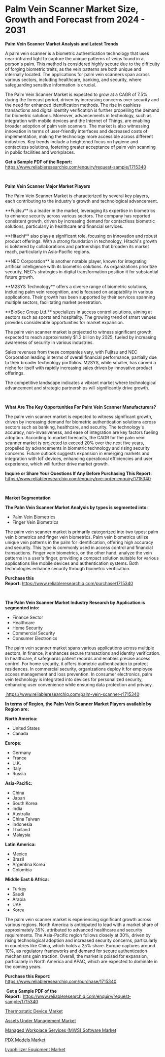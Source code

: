 <p><h1>Palm Vein Scanner Market Size, Growth and Forecast from 2024 - 2031</h1></p><p><strong>Palm Vein Scanner Market Analysis and Latest Trends</strong></p>
<p><p>A palm vein scanner is a biometric authentication technology that uses near-infrared light to capture the unique patterns of veins found in a person's palm. This method is considered highly secure due to the difficulty of forging biometric traits, as the vein patterns are both unique and internally located. The applications for palm vein scanners span across various sectors, including healthcare, banking, and security, where safeguarding sensitive information is crucial.</p><p>The Palm Vein Scanner Market is expected to grow at a CAGR of 7.5% during the forecast period, driven by increasing concerns over security and the need for enhanced identification methods. The rise in cashless transactions and digital identity verification is further propelling the demand for biometric solutions. Moreover, advancements in technology, such as integration with mobile devices and the Internet of Things, are enabling broader adoption of palm vein scanners. The market is also witnessing innovation in terms of user-friendly interfaces and decreased costs of implementation, making the technology more accessible across different industries. Key trends include a heightened focus on hygiene and contactless solutions, fostering greater acceptance of palm vein scanning in public facilities and workplaces.</p></p>
<p><strong>Get a Sample PDF of the Report:&nbsp;</strong> <a href="https://www.reliableresearchiq.com/enquiry/request-sample/1715340?utm_campaign=99&utm_medium=2&utm_source=Github&utm_content=ia&utm_term=23102024&utm_id=palm-vein-scanner">https://www.reliableresearchiq.com/enquiry/request-sample/1715340</a></p>
<p>&nbsp;</p>
<p><strong>Palm Vein Scanner Major Market Players</strong></p>
<p><p>The Palm Vein Scanner Market is characterized by several key players, each contributing to the industry's growth and technological advancement. </p><p>**Fujitsu** is a leader in the market, leveraging its expertise in biometrics to enhance security across various sectors. The company has reported consistent growth, driven by increasing demand for contactless biometric solutions, particularly in healthcare and financial services. </p><p>**Hitachi** also plays a significant role, focusing on innovation and robust product offerings. With a strong foundation in technology, Hitachi's growth is bolstered by collaborations and partnerships that broaden its market reach, particularly in Asia-Pacific regions.</p><p>**NEC Corporation** is another notable player, known for integrating artificial intelligence with its biometric solutions. As organizations prioritize security, NEC's strategies in digital transformation position it for substantial future growth.</p><p>**M2SYS Technology** offers a diverse range of biometric solutions, including palm vein recognition, and is focused on adaptability in various applications. Their growth has been supported by their services spanning multiple sectors, facilitating market penetration.</p><p>**BioSec Group Ltd.** specializes in access control solutions, aiming at sectors such as sports and hospitality. The growing trend of smart venues provides considerable opportunities for market expansion.</p><p>The palm vein scanner market is projected to witness significant growth, expected to reach approximately $1.2 billion by 2025, fueled by increasing awareness of security in various industries. </p><p>Sales revenues from these companies vary, with Fujitsu and NEC Corporation leading in terms of overall financial performance, partially due to their broader technology portfolios. M2SYS, while smaller, has carved a niche for itself with rapidly increasing sales driven by innovative product offerings. </p><p>The competitive landscape indicates a vibrant market where technological advancement and strategic partnerships will significantly drive growth.</p></p>
<p>&nbsp;</p>
<p><strong>What Are The Key Opportunities For Palm Vein Scanner Manufacturers?</strong></p>
<p><p>The palm vein scanner market is expected to witness significant growth, driven by increasing demand for biometric authentication solutions across sectors such as banking, healthcare, and security. The technology's accuracy, non-invasiveness, and ease of integration are key factors fueling adoption. According to market forecasts, the CAGR for the palm vein scanner market is projected to exceed 20% over the next five years, propelled by advancements in biometric technology and rising security concerns. Future outlook suggests expansion in emerging markets and integration with IoT devices, enhancing operational efficiencies and user experience, which will further drive market growth.</p></p>
<p><strong>Inquire or Share Your Questions If Any Before Purchasing This Report:</strong> <a href="https://www.reliableresearchiq.com/enquiry/pre-order-enquiry/1715340?utm_campaign=99&utm_medium=2&utm_source=Github&utm_content=ia&utm_term=23102024&utm_id=palm-vein-scanner">https://www.reliableresearchiq.com/enquiry/pre-order-enquiry/1715340</a></p>
<p>&nbsp;</p>
<p><strong>Market Segmentation</strong></p>
<p><strong>The Palm Vein Scanner Market Analysis by types is segmented into:</strong></p>
<p><ul><li>Palm Vein Biometrics</li><li>Finger Vein Biometrics</li></ul></p>
<p><p>The palm vein scanner market is primarily categorized into two types: palm vein biometrics and finger vein biometrics. Palm vein biometrics utilize unique vein patterns in the palm for identification, offering high accuracy and security. This type is commonly used in access control and financial transactions. Finger vein biometrics, on the other hand, analyze the vein patterns in a user's finger, providing a compact solution suitable for various applications like mobile devices and authentication systems. Both technologies enhance security through biometric verification.</p></p>
<p><strong>Purchase this Report:&nbsp;</strong><a href="https://www.reliableresearchiq.com/purchase/1715340?utm_campaign=99&utm_medium=2&utm_source=Github&utm_content=ia&utm_term=23102024&utm_id=palm-vein-scanner">https://www.reliableresearchiq.com/purchase/1715340</a></p>
<p>&nbsp;</p>
<p><strong>The Palm Vein Scanner Market Industry Research by Application is segmented into:</strong></p>
<p><ul><li>Finance Sector</li><li>Healthcare</li><li>Home Security</li><li>Commercial Security</li><li>Consumer Electronics</li></ul></p>
<p><p>The palm vein scanner market spans various applications across multiple sectors. In finance, it enhances secure transactions and identity verification. In healthcare, it safeguards patient records and enables precise access control. For home security, it offers biometric authentication to protect residences. In commercial security, organizations deploy it for employee access management and loss prevention. In consumer electronics, palm vein technology is integrated into devices for personalized security, enhancing user convenience while ensuring data protection and privacy.</p></p>
<p><a href="https://www.reliableresearchiq.com/palm-vein-scanner-r1715340?utm_campaign=99&utm_medium=2&utm_source=Github&utm_content=ia&utm_term=23102024&utm_id=palm-vein-scanner">&nbsp;https://www.reliableresearchiq.com/palm-vein-scanner-r1715340</a></p>
<p><strong>In terms of Region, the Palm Vein Scanner Market Players available by Region are:</strong></p>
<p>
    <p> <strong> North America: </strong>
        <ul>
            <li>United States</li>
            <li>Canada</li>
        </ul>
        </p> 
    <p> <strong> Europe: </strong>
        <ul>
            <li>Germany</li>
            <li>France</li>
            <li>U.K.</li>
            <li>Italy</li>
            <li>Russia</li>
        </ul>
        </p> 
    <p> <strong> Asia-Pacific: </strong>
        <ul>
            <li>China</li>
            <li>Japan</li>
            <li>South Korea</li>
            <li>India</li>
            <li>Australia</li>
            <li>China Taiwan</li>
            <li>Indonesia</li>
            <li>Thailand</li>
            <li>Malaysia</li>
        </ul>
        </p> 
    <p> <strong> Latin America: </strong>
        <ul>
            <li>Mexico</li>
            <li>Brazil</li>
            <li>Argentina Korea</li>
            <li>Colombia</li>
        </ul>
        </p> 
    <p> <strong> Middle East & Africa: </strong>
        <ul>
            <li>Turkey</li>
            <li>Saudi</li>
            <li>Arabia</li>
            <li>UAE</li>
            <li>Korea</li>
        </ul>
    </p>
    </p>
<p><p>The palm vein scanner market is experiencing significant growth across various regions. North America is anticipated to lead with a market share of approximately 35%, attributed to advanced healthcare and security requirements. The Asia-Pacific region follows closely at 30%, driven by rising technological adoption and increased security concerns, particularly in countries like China, which holds a 25% share. Europe captures around 10%, as regulatory frameworks and demand for secure authentication mechanisms gain traction. Overall, the market is poised for expansion, particularly in North America and APAC, which are expected to dominate in the coming years.</p></p>
<p><strong>Purchase this Report: </strong><a href="https://www.reliableresearchiq.com/purchase/1715340?utm_campaign=99&utm_medium=2&utm_source=Github&utm_content=ia&utm_term=23102024&utm_id=palm-vein-scanner">https://www.reliableresearchiq.com/purchase/1715340</a></p>
<p>&nbsp;<strong>Get a Sample PDF of the Report:&nbsp;&nbsp;</strong><a href="https://www.reliableresearchiq.com/enquiry/request-sample/1715340?utm_campaign=99&utm_medium=2&utm_source=Github&utm_content=ia&utm_term=23102024&utm_id=palm-vein-scanner">https://www.reliableresearchiq.com/enquiry/request-sample/1715340</a></p>
<p><strong></strong></p>
<p><p><a href="https://issuu.com/reportprime-2/docs/thermostatic-device-market-size-203_4cc0df1f96d611?utm_campaign=99&utm_medium=2&utm_source=Github&utm_content=ia&utm_term=23102024&utm_id=palm-vein-scanner">Thermostatic Device Market</a></p><p><a href="https://www.linkedin.com/pulse/assets-under-management-market-industry-landscape-growth-epaie?utm_campaign=99&utm_medium=2&utm_source=Github&utm_content=ia&utm_term=23102024&utm_id=palm-vein-scanner">Assets Under Management Market</a></p><p><a href="https://github.com/shebaharrifx/Market-Research-Report-List-1/blob/main/managed-workplace-services-mws-software-market.md?utm_campaign=99&utm_medium=2&utm_source=Github&utm_content=ia&utm_term=23102024&utm_id=palm-vein-scanner">Managed Workplace Services (MWS) Software Market</a></p><p><a href="https://www.linkedin.com/pulse/pdx-models-industry-resonance-41-amplification-across-domains-lme1e?utm_campaign=99&utm_medium=2&utm_source=Github&utm_content=ia&utm_term=23102024&utm_id=palm-vein-scanner">PDX Models Market</a></p><p><a href="https://issuu.com/reportprime-2/docs/lyophilizer-equipment-market-size-2_977a96e83a1bd3?utm_campaign=99&utm_medium=2&utm_source=Github&utm_content=ia&utm_term=23102024&utm_id=palm-vein-scanner">Lyophilizer Equipment Market</a></p></p>